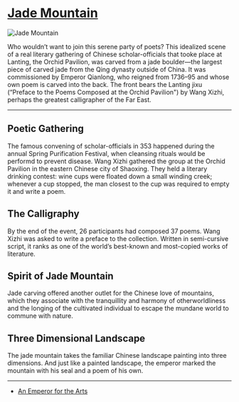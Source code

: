 # [Jade Mountain](http://artsmia.github.io/griot/#/o/4324)
![Jade Mountain](http://api.artsmia.org/images/4324/large.jpg)

Who wouldn’t want to join this serene party of poets? This idealized scene of a real literary gathering of Chinese scholar-officials that tooke place at Lanting, the Orchid Pavilion, was carved from a jade boulder—the largest piece of carved jade from the Qing dynasty outside of China. It was commissioned by Emperor Qianlong, who reigned from 1736–95 and whose own poem is carved into the back. The front bears the Lanting jixu (“Preface to the Poems Composed at the Orchid Pavilion") by Wang Xizhi, perhaps the greatest calligrapher of the Far East. 

---

## Poetic Gathering

The famous convening of scholar-officials in 353 happened during the annual Spring Purification Festival, when cleansing rituals would be performd to prevent disease. Wang Xizhi gathered the group at the Orchid Pavilion in the eastern Chinese city of Shaoxing. They held a literary drinking contest: wine cups were floated down a small winding creek; whenever a cup stopped, the man closest to the cup was required to empty it and write a poem. 

## The Calligraphy

By the end of the event, 26 participants had composed 37 poems. Wang Xizhi was asked to write a preface to the collection. Written in semi-cursive script, it ranks as one of the world’s best-known and most-copied works of literature.

## Spirit of Jade Mountain

Jade carving offered another outlet for the Chinese love of mountains, which they associate with the tranquillity and harmony of otherworldliness and the longing of the cultivated individual to escape the mundane world to commune with nature.

## Three Dimensional Landscape

The jade mountain takes the familiar Chinese landscape painting into three dimensions. And just like a painted landscape, the emperor marked the mountain with his seal and a poem of his own.

---

* [An Emperor for the Arts](../stories/an-emperor-for-the-arts.md)
